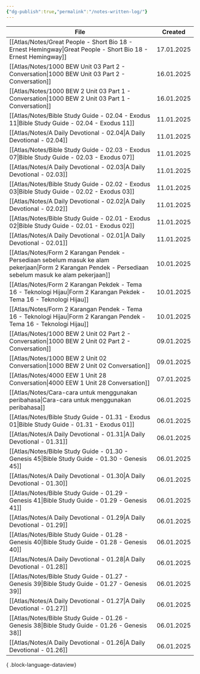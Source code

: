 ```yaml
---
{"dg-publish":true,"permalink":"/notes-written-log/"}
---
```


| File                                                                                                                                                        | Created    |
| ----------------------------------------------------------------------------------------------------------------------------------------------------------- | ---------- |
| [[Atlas/Notes/Great People - Short Bio 18 - Ernest Hemingway\|Great People - Short Bio 18 - Ernest Hemingway]]                                           | 17.01.2025 |
| [[Atlas/Notes/1000 BEW Unit 03 Part 2 - Conversation\|1000 BEW Unit 03 Part 2 - Conversation]]                                                           | 16.01.2025 |
| [[Atlas/Notes/1000 BEW 2 Unit 03 Part 1 - Conversation\|1000 BEW 2 Unit 03 Part 1 - Conversation]]                                                       | 16.01.2025 |
| [[Atlas/Notes/Bible Study Guide - 02.04 - Exodus 11\|Bible Study Guide - 02.04 - Exodus 11]]                                                             | 11.01.2025 |
| [[Atlas/Notes/A Daily Devotional - 02.04\|A Daily Devotional - 02.04]]                                                                                   | 11.01.2025 |
| [[Atlas/Notes/Bible Study Guide - 02.03 - Exodus 07\|Bible Study Guide - 02.03 - Exodus 07]]                                                             | 11.01.2025 |
| [[Atlas/Notes/A Daily Devotional - 02.03\|A Daily Devotional - 02.03]]                                                                                   | 11.01.2025 |
| [[Atlas/Notes/Bible Study Guide - 02.02 - Exodus 03\|Bible Study Guide - 02.02 - Exodus 03]]                                                             | 11.01.2025 |
| [[Atlas/Notes/A Daily Devotional - 02.02\|A Daily Devotional - 02.02]]                                                                                   | 11.01.2025 |
| [[Atlas/Notes/Bible Study Guide - 02.01 - Exodus 02\|Bible Study Guide - 02.01 - Exodus 02]]                                                             | 11.01.2025 |
| [[Atlas/Notes/A Daily Devotional - 02.01\|A Daily Devotional - 02.01]]                                                                                   | 11.01.2025 |
| [[Atlas/Notes/Form 2 Karangan Pendek - Persediaan sebelum masuk ke alam pekerjaan\|Form 2 Karangan Pendek - Persediaan sebelum masuk ke alam pekerjaan]] | 10.01.2025 |
| [[Atlas/Notes/Form 2 Karangan Pekdek - Tema 16 - Teknologi Hijau\|Form 2 Karangan Pekdek - Tema 16 - Teknologi Hijau]]                                   | 10.01.2025 |
| [[Atlas/Notes/Form 2 Karangan Pendek - Tema 16 - Teknologi Hijau\|Form 2 Karangan Pendek - Tema 16 - Teknologi Hijau]]                                   | 10.01.2025 |
| [[Atlas/Notes/1000 BEW 2 Unit 02 Part 2 - Conversation\|1000 BEW 2 Unit 02 Part 2 - Conversation]]                                                       | 09.01.2025 |
| [[Atlas/Notes/1000 BEW 2 Unit 02 Conversation\|1000 BEW 2 Unit 02 Conversation]]                                                                         | 09.01.2025 |
| [[Atlas/Notes/4000 EEW 1 Unit 28 Conversation\|4000 EEW 1 Unit 28 Conversation]]                                                                         | 07.01.2025 |
| [[Atlas/Notes/Cara-cara untuk menggunakan peribahasa\|Cara-cara untuk menggunakan peribahasa]]                                                           | 06.01.2025 |
| [[Atlas/Notes/Bible Study Guide - 01.31 - Exodus 01\|Bible Study Guide - 01.31 - Exodus 01]]                                                             | 06.01.2025 |
| [[Atlas/Notes/A Daily Devotional - 01.31\|A Daily Devotional - 01.31]]                                                                                   | 06.01.2025 |
| [[Atlas/Notes/Bible Study Guide - 01.30 - Genesis 45\|Bible Study Guide - 01.30 - Genesis 45]]                                                           | 06.01.2025 |
| [[Atlas/Notes/A Daily Devotional - 01.30\|A Daily Devotional - 01.30]]                                                                                   | 06.01.2025 |
| [[Atlas/Notes/Bible Study Guide - 01.29 - Genesis 41\|Bible Study Guide - 01.29 - Genesis 41]]                                                           | 06.01.2025 |
| [[Atlas/Notes/A Daily Devotional - 01.29\|A Daily Devotional - 01.29]]                                                                                   | 06.01.2025 |
| [[Atlas/Notes/Bible Study Guide - 01.28 - Genesis 40\|Bible Study Guide - 01.28 - Genesis 40]]                                                           | 06.01.2025 |
| [[Atlas/Notes/A Daily Devotional - 01.28\|A Daily Devotional - 01.28]]                                                                                   | 06.01.2025 |
| [[Atlas/Notes/Bible Study Guide - 01.27 - Genesis 39\|Bible Study Guide - 01.27 - Genesis 39]]                                                           | 06.01.2025 |
| [[Atlas/Notes/A Daily Devotional - 01.27\|A Daily Devotional - 01.27]]                                                                                   | 06.01.2025 |
| [[Atlas/Notes/Bible Study Guide - 01.26 - Genesis 38\|Bible Study Guide - 01.26 - Genesis 38]]                                                           | 06.01.2025 |
| [[Atlas/Notes/A Daily Devotional - 01.26\|A Daily Devotional - 01.26]]                                                                                   | 06.01.2025 |

{ .block-language-dataview}


